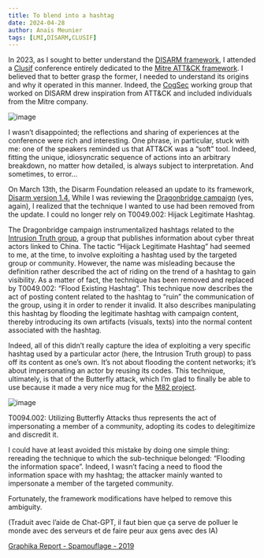 ```yaml
---
title: To blend into a hashtag
date: 2024-04-28
author: Anaïs Meunier
tags: [LMI,DISARM,CLUSIF]
---
```


In 2023, as I sought to better understand the [DISARM framework](https://www.disarm.foundation/framework), I attended a [Clusif](https://clusif.fr/) conference entirely dedicated to the [Mitre ATT&CK framework](https://fr.wikipedia.org/wiki/ATT%26CK). I believed that to better grasp the former, I needed to understand its origins and why it operated in this manner. Indeed, the [CogSec](https://github.com/DISARMFoundation/DISARMframeworks/blob/main/DISARM_DOCUMENTATION/00_AMITT_Design_Guide_version1.pdf) working group that worked on DISARM drew inspiration from ATT&CK and included individuals from the Mitre company.

![image](/images/CLUSIF.jpeg)

I wasn’t disappointed; the reflections and sharing of experiences at the conference were rich and interesting. One phrase, in particular, stuck with me: one of the speakers reminded us that ATT&CK was a “soft” tool. Indeed, fitting the unique, idiosyncratic sequence of actions into an arbitrary breakdown, no matter how detailed, is always subject to interpretation.
And sometimes, to error…

On March 13th, the Disarm Foundation released an update to its framework, [Disarm version 1.4.](https://medium.com/disarming-disinformation/disarm-update-version-1-4-b0b2ea867d0b)
While I was reviewing the [Dragonbridge campaign](https://www.mandiant.com/resources/blog/prc-dragonbridge-influence-elections) (yes, again), I realized that the technique I wanted to use had been removed from the update. I could no longer rely on T0049.002: Hijack Legitimate Hashtag.

The Dragonbridge campaign instrumentalized hashtags related to the [Intrusion Truth group](https://www.vice.com/fr/article/wjka84/a-la-rencontre-du-groupe-qui-doxxe-les-hackers-du-gouvernement-chinois), a group that publishes information about cyber threat actors linked to China. The tactic “Hijack Legitimate Hashtag” had seemed to me, at the time, to involve exploiting a hashtag used by the targeted group or community. However, the name was misleading because the definition rather described the act of riding on the trend of a hashtag to gain visibility. As a matter of fact, the technique has been removed and replaced by T0049.002: “Flood Existing Hashtag”. This technique now describes the act of posting content related to the hashtag to “ruin” the communication of the group, using it in order to render it invalid. It also describes manipulating this hashtag by flooding the legitimate hashtag with campaign content, thereby introducing its own artifacts (visuals, texts) into the normal content associated with the hashtag.

Indeed, all of this didn’t really capture the idea of exploiting a very specific hashtag used by a particular actor (here, the Intrusion Truth group) to pass off its content as one’s own. It’s not about flooding the content networks; it’s about impersonating an actor by reusing its codes.
This technique, ultimately, is that of the Butterfly attack, which I’m glad to finally be able to use because it made a very nice mug for the [M82 project](https://m82-project.org/).

![image](/images/MUG_Butterfly.jpeg)

T0094.002: Utilizing Butterfly Attacks thus represents the act of impersonating a member of a community, adopting its codes to delegitimize and discredit it.

I could have at least avoided this mistake by doing one simple thing: rereading the technique to which the sub-technique belonged: “Flooding the information space”. Indeed, I wasn’t facing a need to flood the information space with my hashtag; the attacker mainly wanted to impersonate a member of the targeted community.

Fortunately, the framework modifications have helped to remove this ambiguity.

(Traduit avec l’aide de Chat-GPT, il faut bien que ça serve de polluer le monde avec des serveurs et de faire peur aux gens avec des IA)



[Graphika Report - Spamouflage - 2019](https://graphika.com/reports/spamouflage)


